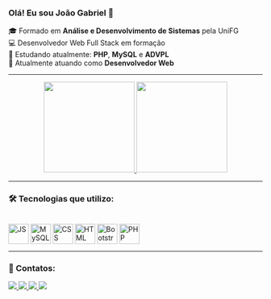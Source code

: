 ### Olá! Eu sou João Gabriel 👋

🎓 Formado em **Análise e Desenvolvimento de Sistemas** pela UniFG  
💻 Desenvolvedor Web Full Stack em formação  
🔧 Estudando atualmente: **PHP**, **MySQL** e **ADVPL**  
🚀 Atualmente atuando como **Desenvolvedor Web**

---

<div align="center">
  <a href="https://github.com/joaogabrielmonte">
    <img height="180em" src="https://github-readme-stats.vercel.app/api?username=joaogabrielmonte&show_icons=true&theme=dracula&include_all_commits=true&count_private=true"/>
    <img height="180em" src="https://github-readme-stats.vercel.app/api/top-langs/?username=joaogabrielmonte&layout=compact&langs_count=10&theme=dracula"/>
  </a>
</div>

---

### 🛠️ Tecnologias que utilizo:
<div style="display: inline_block"><br>
  <img align="center" alt="JS" src="https://cdn.jsdelivr.net/gh/devicons/devicon@latest/icons/javascript/javascript-original.svg" width="40" height="40"/>
  <img align="center" alt="MySQL" src="https://cdn.jsdelivr.net/gh/devicons/devicon@latest/icons/mysql/mysql-original-wordmark.svg" width="40" height="40"/>
  <img align="center" alt="CSS" src="https://cdn.jsdelivr.net/gh/devicons/devicon@latest/icons/css3/css3-original-wordmark.svg" width="40" height="40"/>
  <img align="center" alt="HTML" src="https://cdn.jsdelivr.net/gh/devicons/devicon@latest/icons/html5/html5-original-wordmark.svg" width="40" height="40"/>
  <img align="center" alt="Bootstrap" src="https://cdn.jsdelivr.net/gh/devicons/devicon@latest/icons/bootstrap/bootstrap-original-wordmark.svg" width="40" height="40"/>
  <img align="center" alt="PHP" src="https://cdn.jsdelivr.net/gh/devicons/devicon@latest/icons/php/php-original.svg" width="40" height="40"/>
</div>

---

### 📲 Contatos:
<div>
  <a href="https://www.linkedin.com/in/joão-gabriel-monte-lemos-52a9081b2" target="_blank">
    <img src="https://img.shields.io/badge/LinkedIn-0077B5?style=for-the-badge&logo=linkedin&logoColor=white"/>
  </a>
  <a href="https://www.instagram.com/gabrielmontelem/" target="_blank">
    <img src="https://img.shields.io/badge/Instagram-E4405F?style=for-the-badge&logo=instagram&logoColor=white"/>
  </a>
  <a href="#" target="_blank">
    <img src="https://img.shields.io/badge/Discord-7289DA?style=for-the-badge&logo=discord&logoColor=white"/>
  </a>
  <a href="mailto:joaogabrielmonteg41@gmail.com">
    <img src="https://img.shields.io/badge/Gmail-D14836?style=for-the-badge&logo=gmail&logoColor=white"/>
  </a>
</div>

